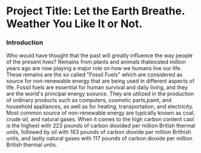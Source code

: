 # Project Title: Let the Earth Breathe. Weather You Like It or Not.

### Introduction

Who would have thought that the past will greatly influence the way people of the present lives? Remains from plants and animals thatexisted million years ago are now playing a major role on how we humans live our life. These remains are the so called "Fossil Fuels" which are considered as source for non-renewable energy that are being used in different aspects of life. Fossil fuels are essential for human survival and daily living, and they are the world's principal energy soource. They are utilized in the production of ordinary products such as computers, cosmetic parts,paint, and household appliances, as well as for heating, transportation, and electricity. Most common source of non-renewable energy are typically known as coal, crude oil, and natural gases. When it comes to the high carbon content caol is the highest with 223 pounds of carbon dioxided per million British thermal units, followed by oil with 163 pounds of carbon dioxide per million Brithish units, and lastly natural gases with 117 pounds of carbon dioxide per million British thermal units.


